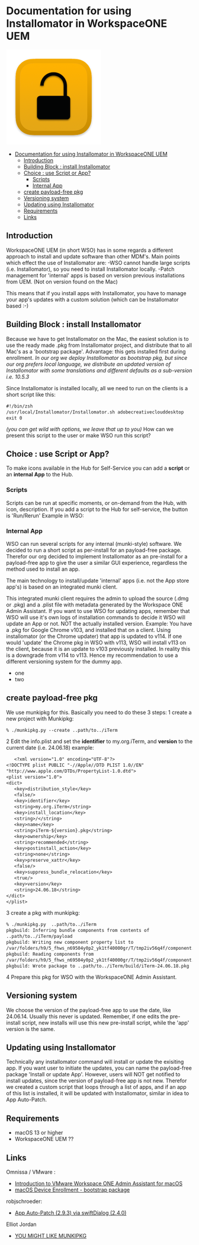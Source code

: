 # Documentation for using Installomator in WorkspaceONE UEM


<img src="images/Privileges_icon_unlocked.png">


- [Documentation for using Installomator in WorkspaceONE UEM](#documentation-for-using-installomator-in-workspaceone-uem)
  - [Introduction](#introduction)
  - [Building Block : install Installomator](#building-block--install-installomator)
  - [Choice : use Script or App?](#choice--use-script-or-app)
    - [Scripts](#scripts)
    - [Internal App](#internal-app)
  - [create payload-free pkg](#create-payload-free-pkg)
  - [Versioning system](#versioning-system)
  - [Updating using Installomator](#updating-using-installomator)
  - [Requirements](#requirements)
  - [Links](#links)


## Introduction
WorkspaceONE UEM (in short WSO) has in some regards a different approach to install and update software than other MDM's.
Main points which effect the use of Installomator are:
-WSO cannot handle large scripts (i.e. Installomator), so you need to install Installomator locally.
-Patch management for 'internal' apps is based on version previous installations from UEM. (Not on version found on the Mac)

This means that if you install apps with Installomator, you have to manage your app's updates with a custom solution (which can be Installomator based :-)

## Building Block : install Installomator
Because we have to get Installomator on the Mac, the easiest solution is to use the ready made .pkg from Installomator project, and distribute that to all Mac's as a 'bootstrap package'. Advantage: this gets installed first during enrollment.
*In our org we deploy Installomator as bootstrap pkg, but since our org prefers local language, we distribute an updated version of Installomator with some translations and different defaults as a sub-version i.e. 10.5.3*

Since Installomator is installed locally, all we need to run on the clients is a short script like this:

```
#!/bin/zsh
/usr/local/Installomator/Installomator.sh adobecreativeclouddesktop
exit 0
```

*(you can get wild with options, we leave that up to you)*
How can we present this script to the user or make WSO run this script?

## Choice : use Script or App?

To make icons available in the Hub for Self-Service you can add a **script** or an **internal App** to the Hub.

### Scripts
Scripts can be run at specific moments, or on-demand from the Hub, with icon, description.
If you add a script to the Hub for self-service, the button is 'Run/Rerun'
Example in WSO:

### Internal App
WSO can run several scripts for any internal (munki-style) software.
We decided to run a short script as per-install for an payload-free package.
Therefor our org decided to implement Installomator as an pre-install for a payload-free app to give the user a similar GUI experience, regardless the method used to install an app.


The main technology to install/update 'internal' apps (i.e. not the App store app's) is based on an integrated munki client. 

This integrated munki client requires the admin to upload the source (.dmg or .pkg) and a .plist file with metadata generated by the Workspace ONE Admin Assistant. 
If you want to use WSO for updating apps, remember that WSO will use it's own logs of installation commands to decide it WSO will update an App or not. NOT the actually installed version.
Example: You have a .pkg for Google Chrome v103, and installed that on a client. Using installomator (or the  Chrome updater) that app is updated to v114. If one would 'update' the Chrome pkg in WSO with v113, WSO will install v113 on the client, because it is an update to v103 previously installed. In reality this is a downgrade from v114 to v113.
Hence my recommendation to use a different versioning system for the dummy app.
* one
* two


## create payload-free pkg
We use munkipkg for this.
Basically you need to do these 3 steps:
1 create a new project with Munkipkg:

```
% ./munkipkg.py --create ..path/to../iTerm
```
2 Edit the info.plist and set the **identifier** to my.org.iTerm, and **version** to the current date (i.e. 24.06.18)
    example: 

 ```
    <?xml version="1.0" encoding="UTF-8"?>
<!DOCTYPE plist PUBLIC "-//Apple//DTD PLIST 1.0//EN" "http://www.apple.com/DTDs/PropertyList-1.0.dtd">
<plist version="1.0">
<dict>
	<key>distribution_style</key>
	<false/>
	<key>identifier</key>
	<string>my.org.iTerm</string>
	<key>install_location</key>
	<string>/</string>
	<key>name</key>
	<string>iTerm-${version}.pkg</string>
	<key>ownership</key>
	<string>recommended</string>
	<key>postinstall_action</key>
	<string>none</string>
	<key>preserve_xattr</key>
	<false/>
	<key>suppress_bundle_relocation</key>
	<true/>
	<key>version</key>
	<string>24.06.18</string>
</dict>
</plist>
```
3 create a pkg with munkipkg:
   ``` 
   % ./munkipkg.py  ..path/to../iTerm
pkgbuild: Inferring bundle components from contents of ..path/to../iTerm/payload
pkgbuild: Writing new component property list to /var/folders/h9/5_fhws_n69504y0p2_yk1tf40000gr/T/tmp2iv56q4f/component.plist
pkgbuild: Reading components from /var/folders/h9/5_fhws_n69504y0p2_yk1tf40000gr/T/tmp2iv56q4f/component.plist
pkgbuild: Wrote package to ..path/to../iTerm/build/iTerm-24.06.18.pkg
```

4 Prepare this pkg for WSO with the WorkspaceONE Admin Assistant.
## Versioning system
We choose the version of the payload-free app to use the date, like 24.06.14. Usually this never is updated. Remember, if one edits the pre-install script, new installs will use this new pre-install script, while the 'app' version is the same.

## Updating using Installomator
Technically any installomator command will install or update the exisiting app. If you want user to initiate the updates, you can name the payload-free package 'Install or update App'. However, users will NOT get notified to install updates, since the version of payload-free app is not new.
Therefor we created a custom script that loops through a list of apps, and if an app of this list is installed, it will be updated with Installomator, similar in idea to App Auto-Patch.


## Requirements
* macOS 13 or higher
* WorkspaceONE UEM ??

## Links
Omnissa / VMware :
* [Introduction to VMware Workspace ONE Admin Assistant for macOS](https://docs.omnissa.com/bundle/Admin-AssistantVSaaS/page/AdminAssistantIntro.html)
* [macOS Device Enrollment - bootstrap package](https://docs.omnissa.com/nl-NL/bundle/macOS-Device-ManagementVSaaS/page/EnrollmentOverview.html#bootstrap_package_creation)

robjschroeder:  
* [App Auto-Patch (2.9.3) via swiftDialog (2.4.0)](https://techitout.xyz/2024/02/18/app-auto-patch-2-9-3-via-swiftdialog-2-4-0/)

Elliot Jordan 
* [YOU MIGHT LIKE MUNKIPKG](https://www.elliotjordan.com/posts/munkipkg-01-intro/)